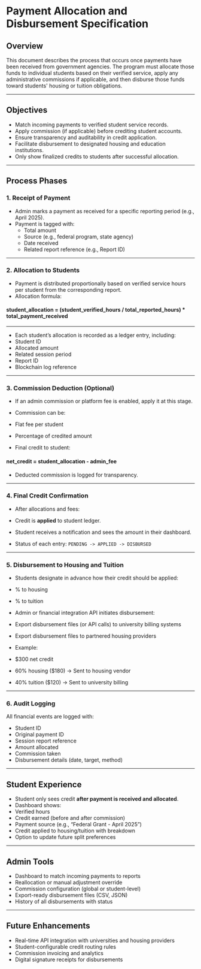 # Payment Allocation and Disbursement Specification

## Overview

This document describes the process that occurs once payments have been received from government agencies. The program must allocate those funds to individual students based on their verified service, apply any administrative commissions if applicable, and then disburse those funds toward students' housing or tuition obligations.

---

## Objectives

- Match incoming payments to verified student service records.
- Apply commission (if applicable) before crediting student accounts.
- Ensure transparency and auditability in credit application.
- Facilitate disbursement to designated housing and education institutions.
- Only show finalized credits to students after successful allocation.

---

## Process Phases

### 1. Receipt of Payment

- Admin marks a payment as received for a specific reporting period (e.g., April 2025).
- Payment is tagged with:
  - Total amount
  - Source (e.g., federal program, state agency)
  - Date received
  - Related report reference (e.g., Report ID)

---

### 2. Allocation to Students

- Payment is distributed proportionally based on verified service hours per student from the corresponding report.
- Allocation formula:
  
#### student_allocation = (student_verified_hours / total_reported_hours) * total_payment_received
---

- Each student’s allocation is recorded as a ledger entry, including:
- Student ID
- Allocated amount
- Related session period
- Report ID
- Blockchain log reference

---

### 3. Commission Deduction (Optional)

- If an admin commission or platform fee is enabled, apply it at this stage.
- Commission can be:
- Flat fee per student
- Percentage of credited amount

- Final credit to student:

#### net_credit = student_allocation - admin_fee

- Deducted commission is logged for transparency.

---

### 4. Final Credit Confirmation

- After allocations and fees:
- Credit is **applied** to student ledger.
- Student receives a notification and sees the amount in their dashboard.

- Status of each entry: `PENDING -> APPLIED -> DISBURSED`

---

### 5. Disbursement to Housing and Tuition

- Students designate in advance how their credit should be applied:
- % to housing
- % to tuition

- Admin or financial integration API initiates disbursement:
- Export disbursement files (or API calls) to university billing systems
- Export disbursement files to partnered housing providers

- Example:
- $300 net credit
- 60% housing ($180) → Sent to housing vendor
- 40% tuition ($120) → Sent to university billing

---

### 6. Audit Logging

All financial events are logged with:
- Student ID
- Original payment ID
- Session report reference
- Amount allocated
- Commission taken
- Disbursement details (date, target, method)

---

## Student Experience

- Student only sees credit **after payment is received and allocated**.
- Dashboard shows:
- Verified hours
- Credit earned (before and after commission)
- Payment source (e.g., “Federal Grant - April 2025”)
- Credit applied to housing/tuition with breakdown
- Option to update future split preferences

---

## Admin Tools

- Dashboard to match incoming payments to reports
- Reallocation or manual adjustment override
- Commission configuration (global or student-level)
- Export-ready disbursement files (CSV, JSON)
- History of all disbursements with status

---

## Future Enhancements

- Real-time API integration with universities and housing providers
- Student-configurable credit routing rules
- Commission invoicing and analytics
- Digital signature receipts for disbursements

